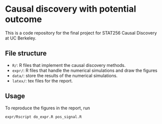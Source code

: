 # Causal discovery with potential outcome

This is a code repository for the final project for STAT256 Causal Discovery at UC Berkeley.

## File structure
- `R/`: R files that implement the causal discovery methods.
- `expr/`: R files that handle the numerical simulations and draw the figures
- `data/`: store the results of the numerical simulations.
- `latex/`: tex files for the report.

## Usage
To reproduce the figures in the report, run
```
expr/Rscript do_expr.R pos_signal.R
```
